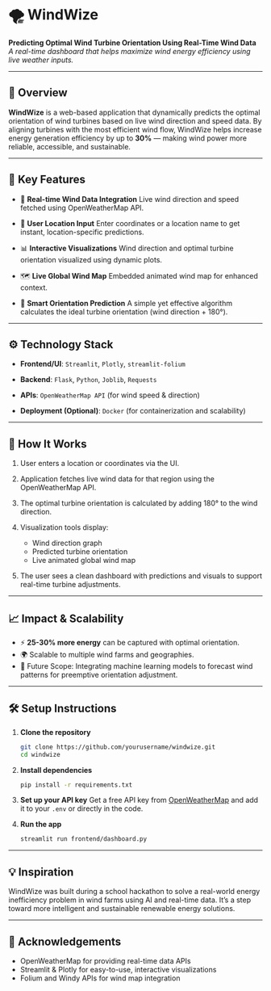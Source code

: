 # 🌪️ WindWize

**Predicting Optimal Wind Turbine Orientation Using Real-Time Wind Data**
*A real-time dashboard that helps maximize wind energy efficiency using live weather inputs.*

---

## 📌 Overview

**WindWize** is a web-based application that dynamically predicts the optimal orientation of wind turbines based on live wind direction and speed data. By aligning turbines with the most efficient wind flow, WindWize helps increase energy generation efficiency by up to **30%** — making wind power more reliable, accessible, and sustainable.

---

## 🧠 Key Features

* 🔄 **Real-time Wind Data Integration**
  Live wind direction and speed fetched using OpenWeatherMap API.

* 📍 **User Location Input**
  Enter coordinates or a location name to get instant, location-specific predictions.

* 📊 **Interactive Visualizations**
  Wind direction and optimal turbine orientation visualized using dynamic plots.

* 🗺️ **Live Global Wind Map**
  Embedded animated wind map for enhanced context.

* 🧭 **Smart Orientation Prediction**
  A simple yet effective algorithm calculates the ideal turbine orientation (wind direction + 180°).

---

## ⚙️ Technology Stack

* **Frontend/UI**:
  `Streamlit`, `Plotly`, `streamlit-folium`

* **Backend**:
  `Flask`, `Python`, `Joblib`, `Requests`

* **APIs**:
  `OpenWeatherMap API` (for wind speed & direction)

* **Deployment (Optional)**:
  `Docker` (for containerization and scalability)

---

## 🚀 How It Works

1. User enters a location or coordinates via the UI.
2. Application fetches live wind data for that region using the OpenWeatherMap API.
3. The optimal turbine orientation is calculated by adding 180° to the wind direction.
4. Visualization tools display:

   * Wind direction graph
   * Predicted turbine orientation
   * Live animated global wind map
5. The user sees a clean dashboard with predictions and visuals to support real-time turbine adjustments.

---

## 📈 Impact & Scalability

* ⚡ **25-30% more energy** can be captured with optimal orientation.
* 🌍 Scalable to multiple wind farms and geographies.
* 🧠 Future Scope: Integrating machine learning models to forecast wind patterns for preemptive orientation adjustment.

---

## 🛠️ Setup Instructions

1. **Clone the repository**

   ```bash
   git clone https://github.com/yourusername/windwize.git
   cd windwize
   ```

2. **Install dependencies**

   ```bash
   pip install -r requirements.txt
   ```

3. **Set up your API key**
   Get a free API key from [OpenWeatherMap](https://openweathermap.org/api) and add it to your `.env` or directly in the code.

4. **Run the app**

   ```bash
   streamlit run frontend/dashboard.py
   ```

---

## 💡 Inspiration

WindWize was built during a school hackathon to solve a real-world energy inefficiency problem in wind farms using AI and real-time data. It’s a step toward more intelligent and sustainable renewable energy solutions.

---

## 📣 Acknowledgements

* OpenWeatherMap for providing real-time data APIs
* Streamlit & Plotly for easy-to-use, interactive visualizations
* Folium and Windy APIs for wind map integration

